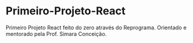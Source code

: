 # Primeiro-Projeto-React
Primeiro Projeto  React feito do zero através do Reprograma. Orientado e mentorado pela Prof. Simara Conceição.
